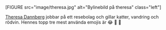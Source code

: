 
[FIGURE src="image/theresa.jpg" alt="Bylinebild på theresa" class="left"]

[Theresa Dannberg](https://www.facebook.com/theresa.dannberg) jobbar på ett resebolag och gillar katter, vandring och rödvin. Hennes topp tre mest använda emojis är 😂 🎉 💪
